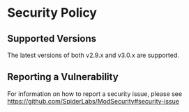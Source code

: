 # Security Policy

## Supported Versions

The latest versions of both v2.9.x and v3.0.x are supported.

## Reporting a Vulnerability

For information on how to report a security issue, please see https://github.com/SpiderLabs/ModSecurity#security-issue
